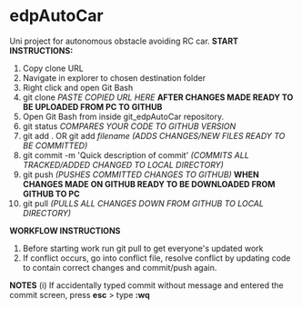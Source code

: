 # edpAutoCar
Uni project for autonomous obstacle avoiding RC car.
**START INSTRUCTIONS:**
1. Copy clone URL
2. Navigate in explorer to chosen destination folder
3. Right click and open Git Bash
4. git clone *PASTE COPIED URL HERE*
**AFTER CHANGES MADE READY TO BE UPLOADED FROM PC TO GITHUB**
5. Open Git Bash from inside git_edpAutoCar repository.
6. git status *COMPARES YOUR CODE TO GITHUB VERSION*
7. git add . OR git add *filename* *(ADDS CHANGES/NEW FILES READY TO BE COMMITTED)*
8. git commit -m 'Quick description of commit' *(COMMITS ALL TRACKED/ADDED CHANGED TO LOCAL DIRECTORY)*
9. git push *(PUSHES COMMITTED CHANGES TO GITHUB)*
**WHEN CHANGES MADE ON GITHUB READY TO BE DOWNLOADED FROM GITHUB TO PC**
10. git pull *(PULLS ALL CHANGES DOWN FROM GITHUB TO LOCAL DIRECTORY)*

**WORKFLOW INSTRUCTIONS**
1. Before starting work run git pull to get everyone's updated work
2. If conflict occurs, go into conflict file, resolve conflict by updating code to contain correct changes and commit/push again.

**NOTES**
(i) If accidentally typed commit without message and entered the commit screen, press **esc** > type **:wq**
